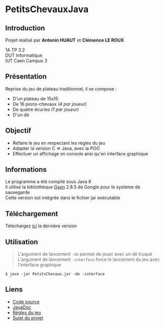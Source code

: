 # PetitsChevauxJava
## Introduction
Projet réalisé par **Antonin HUAUT** et **Clémence LE ROUX**  

1A TP 3.2  
DUT Informatique  
IUT Caen Campus 3

## Présentation 
Reprise du jeu de plateau traditionnel, il se compose :
- D'un plateau de 15x15
- De 16 pions-chevaux *(4 par joueur)*
- De quatre écuries *(1 par joueur)*
- D'un dé

## Objectif
- Refaire le jeu en respectant les règles du jeu
- Adapter la version C => Java, avec la POO
- Effectuer un affichage en console ansi qu'en interface graphique

## Informations
Le programme a été compilé sous Java 8  
Il utilise la bibliothèque [Gson](https://github.com/google/gson "Gson") 2.8.5 de Google pour le système de sauvegarde  
Cette version est intégrée dans le fichier jar exécutable

## Téléchargement
Téléchargez [ici](https://github.com/Manerr/PetitsChevauxJava/releases/latest "Dernière version") la dernière version  

## Utilisation
> L'argument de lancement `-de` permet de jouer avec un dé truqué  
> L'argument de lancement `-interface` force le lancement du jeu avec l'interface graphique

```shell
$ java -jar PetitsChevaux.jar -de -interface
```

## Liens
- [Code source](https://github.com/Manerr/PetitsChevauxJava/tree/master/src/fr/huautleroux/petitschevaux "Code source")
- [JavaDoc](http://petitschevauxjava.maner.fr/ "JavaDoc")
- [Règles du jeu](https://fr.wikipedia.org/wiki/Jeu_des_petits_chevaux "Règle du jeu des petits chevaux")
- [Sujet du projet](https://www.docdroid.net/8St4O5K/consigne.pdf "Sujet du projet 2019")